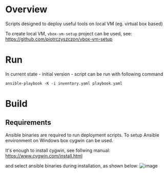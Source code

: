 # Overview

Scripts designed to deploy useful tools on local VM (eg. virtual box based)

To create local VM, `vbox-vm-setup` project can be used, see: https://github.com/piotrczyszczon/vbox-vm-setup

# Run

In current state - initial version - script can be run with following command

```ansible
ansible-playbook -K -i inventory.yaml playbook.yaml
```

# Build
## Requirements

Ansible binaries are required to run deployment scripts. To setup Ansible environment on Windows box cygwin can be used.

It's enough to install cygwin, see follwing manual: https://www.cygwin.com/install.html

and select ansible binaries during installation, as shown below:
![image](https://user-images.githubusercontent.com/62462151/200087868-61c9829d-f0ba-4915-9be2-a46b63a14de0.png)
